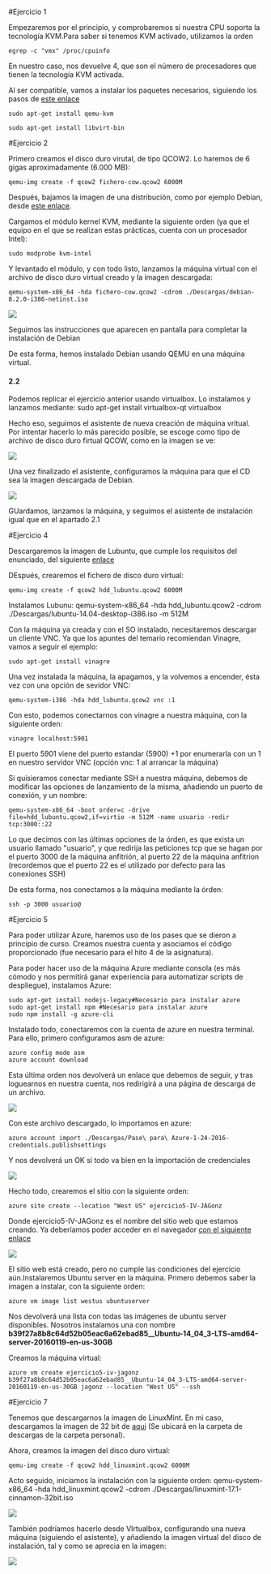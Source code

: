 #Ejercicio 1

Empezaremos por el principio, y comprobaremos si nuestra CPU soporta la tecnología KVM.Para saber si tenemos KVM activado, utilizamos la orden

	egrep -c "vmx" /proc/cpuinfo
    
En nuestro caso, nos devuelve 4, que son el número de procesadores que tienen la tecnología KVM activada.

Al ser compatible, vamos a instalar los paquetes necesarios, siguiendo los pasos de [este enlace](https://wiki.debian.org/KVM#Installation)

	sudo apt-get install qemu-kvm

	sudo apt-get install libvirt-bin
    
#Ejercicio 2

Primero creamos el disco duro virutal, de tipo QCOW2. Lo haremos de 6 gigas aproximadamente (6.000 MB):

	qemu-img create -f qcow2 fichero-cow.qcow2 6000M

Después, bajamos la imagen de una distribución, como por ejemplo Debian, desde [este enlace](cdimage.debian.org/debian-cd/8.2.0/i386/iso-cd/debian-8.2.0-i386-netinst.iso).

Cargamos el módulo kernel KVM, mediante la siguiente orden (ya que el equipo en el que se realizan estas prácticas, cuenta con un procesador Intel):

	sudo modprobe kvm-intel

Y levantado el módulo, y con todo listo, lanzamos la máquina virtual con el archivo de disco duro virtual creado y la imagen descargada:

	qemu-system-x86_64 -hda fichero-cow.qcow2 -cdrom ./Descargas/debian-8.2.0-i386-netinst.iso 


![](Ejercicio2)

Seguimos las instrucciones que aparecen en pantalla para completar la instalación de Debian

De esta forma, hemos instalado Debian usando QEMU en una máquina virtual.

#### 2.2

Podemos replicar el ejercicio anterior usando virtualbox. Lo instalamos y lanzamos mediante:
	sudo apt-get install virtualbox-qt
    virtualbox
 
Hecho eso, seguimos el asistente de nueva creación de máquina vritual. Por intentar hacerlo lo más parecido posible, se escoge como tipo de archivo de disco duro firtual QCOW, como en la imagen se ve:

![](Ejercicio2-2)

Una vez finalizado el asistente,  configuramos la máquina para que el CD sea la imagen descargada de Debian.

![](EJercicio2-3)

GUardamos, lanzamos la máquina, y seguimos el asistente de instalación igual que en el apartado 2.1


#Ejercicio 4

Descargaremos la imagen de Lubuntu, que cumple los requisitos del enunciado, del siguiente [enlace](cdimage.ubuntu.com/lubuntu/releases/14.04/release/lubuntu-14.04-desktop-i386.iso)

DEspués, crearemos el fichero de disco duro virtual:

	qemu-img create -f qcow2 hdd_lubuntu.qcow2 6000M
    
Instalamos Lubunu:
	qemu-system-x86_64 -hda hdd_lubuntu.qcow2 -cdrom ./Descargas/lubuntu-14.04-desktop-i386.iso -m 512M
    
Con la máquina ya creada y con el SO instalado, necesitaremos descargar un cliente VNC. Ya que los apuntes del temario recomiendan Vinagre, vamos a seguir el ejemplo:

	sudo apt-get install vinagre
    
Una vez instalada la máquina, la apagamos, y la volvemos a encender, ésta vez con una opción de sevidor VNC:

	qemu-system-i386 -hda hdd_lubuntu.qcow2 vnc :1

Con esto, podemos conectarnos con vinagre a nuestra máquina, con la siguiente orden:

	vinagre localhost:5901

El puerto 5901 viene del puerto estandar (5900) +1 por enumerarla con un 1 en nuestro servidor VNC (opción vnc: 1 al arrancar la máquina)

Si quisieramos conectar mediante SSH a nuestra máquina, debemos de modificar las opciones de lanzamiento de la misma, añadiendo un puerto de conexión, y un nombre:

	qemu-system-x86_64 -boot order=c -drive file=hdd_lubuntu.qcow2,if=virtio -m 512M -name usuario -redir tcp:3000::22
    
Lo que decimos con las últimas opciones de la órden, es que exista un usuario llamado "usuario", y que redirija las peticiones tcp que se hagan por el puerto 3000 de la máquina anfitrión, al puerto 22 de la máquina anfitrion (recordemos que el puerto 22 es el utilizado por defecto para las conexiones SSH)

De esta forma, nos conectamos a la máquina mediante la órden:
	
    ssh -p 3000 usuario@
    
#Ejercicio 5

Para poder utilizar Azure, haremos uso de los pases que se dieron a principio de curso. Creamos nuestra cuenta y asociamos el código proporcionado (fue necesario para el hito 4 de la asignatura).

Para poder hacer uso de la máquina Azure mediante consola (es más cómodo y nos permitirá ganar experiencia para automatizar scripts de despliegue), instalamos Azure:

	sudo apt-get install nodejs-legacy#Necesario para instalar azure
	sudo apt-get install npm #Necesario para instalar azure
    sudo npm install -g azure-cli
    
Instalado todo, conectaremos con la cuenta de azure en nuestra terminal. Para ello, primero configuramos asm de azure:

	azure config mode asm
    azure account download

Esta última orden nos devolverá un enlace que debemos de seguir, y tras loguearnos en nuestra cuenta, nos redirigirá a una página de descarga de un archivo.

![](Ejercicio5)

Con este archivo descargado, lo importamos en azure:

	azure account import ./Descargas/Pase\ para\ Azure-1-24-2016-credentials.publishsettings 

Y nos devolverá un OK si todo va bien en la importación de credenciales

![](Ejercicio5-2)

Hecho todo, crearemos el sitio con la siguiente orden:

	azure site create --location "West US" ejercicio5-IV-JAGonz
    
Donde ejercicio5-IV-JAGonz es el nombre del sitio web que estamos creando. Ya deberíamos poder acceder en el navegador [con el siguiente enlace](http://ejercicio5-iv-jagonz.azurewebsites.net/)

![](Ejercicio5-3)

El sitio web está creado, pero no cumple las condiciones del ejercicio aún.Instalaremos Ubuntu server en la máquina. Primero debemos saber la imagen a instalar, con la siguiente orden:

	azure vm image list westus ubuntuserver
    
Nos devolverá una lista con todas las imágenes de ubuntu server disponibles. Nosotros instalamos una con nombre **b39f27a8b8c64d52b05eac6a62ebad85__Ubuntu-14_04_3-LTS-amd64-server-20160119-en-us-30GB**

Creamos la máquina virtual:

	azure vm create ejercicio5-iv-jagonz b39f27a8b8c64d52b05eac6a62ebad85__Ubuntu-14_04_3-LTS-amd64-server-20160119-en-us-30GB jagonz --location "West US" --ssh


#Ejercicio 7

Tenemos que descargarnos la imagen de LinuxMint. En mi caso, descargamos la imagen de 32 bit de [aqui](http://www.linuxmint.com/edition.php?id=203) (Se ubicará en la carpeta de descargas de la carpeta personal).

Ahora, creamos la imagen del disco duro virtual:

	qemu-img create -f qcow2 hdd_linuxmint.qcow2 6000M

Acto seguido, iniciamos la instalación con la siguiente orden:
	qemu-system-x86_64 -hda hdd_linuxmint.qcow2 -cdrom ./Descargas/linuxmint-17.1-cinnamon-32bit.iso 
    

![](Ejercicio7)

También podríamos hacerlo desde VIrtualbox, configurando una nueva máquina (siguiendo el asistente), y añadiendo la imagen virtual del disco de instalación, tal y como se aprecia en la imagen:

![](Ejercicio7.1)
